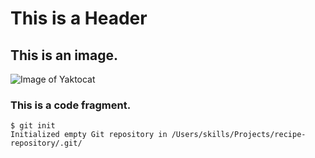 # This is a Header 
##  This is an image.
![Image of Yaktocat](https://octodex.github.com/images/yaktocat.png)
### This is a code fragment.
```
$ git init
Initialized empty Git repository in /Users/skills/Projects/recipe-repository/.git/
```
